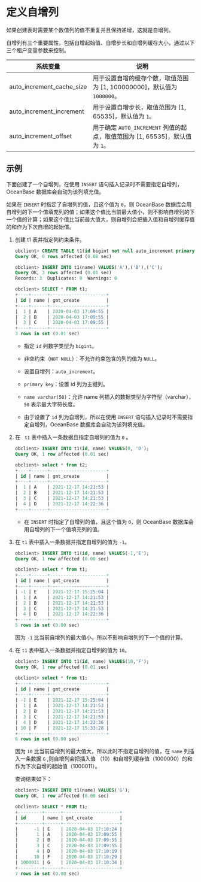 定义自增列 
==========================

如果创建表时需要某个数值列的值不重复并且保持递增，这就是自增列。

自增列有三个重要属性，包括自增起始值、自增步长和自增列缓存大小，通过以下三个租户变量参数来控制。


|           系统变量            |                            说明                            |
|---------------------------|----------------------------------------------------------|
| auto_increment_cache_size | 用于设置自增的缓存个数，取值范围为 \[1, 100000000\]，默认值为 `1000000`。       |
| auto_increment_increment  | 用于设置自增步长，取值范围为 \[1, 65535\]，默认值为 `1`。                    |
| auto_increment_offset     | 用于确定 `AUTO_INCREMENT` 列值的起点，取值范围为 \[1, 65535\]，默认值为 `1`。 |



示例 
-----------------------

下面创建了一个自增列，在使用 `INSERT` 语句插入记录时不需要指定自增列，OceanBase 数据库会自动为该列填充值。

如果在 `INSERT` 时指定了自增列的值，且这个值为 `0`，则 OceanBase 数据库会用自增列的下一个值填充列的值；如果这个值比当前最大值小，则不影响自增列的下一个值的计算；如果这个值比当前最大值大，则自增列会把插入值和自增列缓存值的和作为下次自增的起始值。

1. 创建 t1 表并指定列约束条件。

   ```sql
   obclient> CREATE TABLE t1(id bigint not null auto_increment primary key, name varchar(50), gmt_create timestamp not null default current_timestamp);
   Query OK, 0 rows affected (0.08 sec)
   
   obclient> INSERT INTO t1(name) VALUES('A'),('B'),('C');
   Query OK, 3 rows affected (0.01 sec)
   Records: 3  Duplicates: 0  Warnings: 0
   
   obclient> SELECT * FROM t1;
   +----+------+---------------------+
   | id | name | gmt_create          |
   +----+------+---------------------+
   |  1 | A    | 2020-04-03 17:09:55 |
   |  2 | B    | 2020-04-03 17:09:55 |
   |  3 | C    | 2020-04-03 17:09:55 |
   +----+------+---------------------+
   3 rows in set (0.01 sec)
   ```

   
   * 指定 `id` 列数字类型为 `bigint`。

     
   
   * 非空约束（`NOT NULL`）：不允许约束包含的列的值为 `NULL`。

     
   
   * 设置自增列：`auto_increment`。

     
   
   * `primary key`：设置 id 列为主键列。

     
   
   * `name varchar(50)`：允许 name 列插入的数据类型为字符型（varchar），` 50` 表示最大字符长度。

     
   
   * 由于设置了 `id` 列为自增列，所以在使用 `INSERT` 语句插入记录时不需要指定自增列，OceanBase 数据库会自动为该列填充值。

     
   

   

2. 在 ` t1` 表中插入一条数据且指定自增列的值为 `0` 。

   ```sql
   obclient> INSERT INTO t1(id, name) VALUES(0, 'D');
   Query OK, 1 row affected (0.01 sec)
   
   obclient> select * from t2;
   +----+------+---------------------+
   | id | name | gmt_create          |
   +----+------+---------------------+
   |  1 | A    | 2021-12-17 14:21:53 |
   |  2 | B    | 2021-12-17 14:21:53 |
   |  3 | C    | 2021-12-17 14:21:53 |
   |  4 | D    | 2021-12-17 14:22:36 |
   +----+------+---------------------+
   ```

   
   * 在 `INSERT` 时指定了自增列的值，且这个值为 `0`，则 OceanBase 数据库会用自增列的下一个值填充列的值。

     
   

   

3. 在 `t1` 表中插入一条数据并指定自增列的值为 `-1`。

   ```sql
   obclient> INSERT INTO t1(id, name) VALUES(-1,'E');
   Query OK, 1 row affected (0.00 sec)
   
   obclient> select * from t1;
   +----+------+---------------------+
   | id | name | gmt_create          |
   +----+------+---------------------+
   | -1 | E    | 2021-12-17 15:25:04 |
   |  1 | A    | 2021-12-17 14:21:53 |
   |  2 | B    | 2021-12-17 14:21:53 |
   |  3 | C    | 2021-12-17 14:21:53 |
   |  4 | D    | 2021-12-17 14:22:36 |
   +----+------+---------------------+
   5 rows in set (0.00 sec)
   ```

   

   因为 `-1` 比当前自增列的最大值小，所以不影响自增列的下一个值的计算。
   

4. 在 `t1` 表中插入一条数据并指定自增列的值为 `10`。

   ```sql
   obclient> INSERT INTO t1(id, name) VALUES(10,'F');
   Query OK, 1 row affected (0.01 sec)
   
   obclient> select * from t1;
   +----+------+---------------------+
   | id | name | gmt_create          |
   +----+------+---------------------+
   | -1 | E    | 2021-12-17 15:25:04 |
   |  1 | A    | 2021-12-17 14:21:53 |
   |  2 | B    | 2021-12-17 14:21:53 |
   |  3 | C    | 2021-12-17 14:21:53 |
   |  4 | D    | 2021-12-17 14:22:36 |
   | 10 | F    | 2021-12-17 15:33:28 |
   +----+------+---------------------+
   6 rows in set (0.00 sec)
   ```

   

   因为 `10` 比当前自增列的最大值大，所以此时不指定自增列的值，在 `name` 列插入一条数据 `G` ,则自增列会把插入值 （10）和自增列缓存值（1000000）的和作为下次自增的起始值（1000011）。

   查询结果如下：

   ```sql
   obclient> INSERT INTO t1(name) VALUES('G');
   Query OK, 1 row affected (0.00 sec)
   
   obclient> SELECT * FROM t1;
   +---------+------+---------------------+
   | id      | name | gmt_create          |
   +---------+------+---------------------+
   |      -1 | E    | 2020-04-03 17:10:24 |
   |       1 | A    | 2020-04-03 17:09:55 |
   |       2 | B    | 2020-04-03 17:09:55 |
   |       3 | C    | 2020-04-03 17:09:55 |
   |       4 | D    | 2020-04-03 17:10:19 |
   |      10 | F    | 2020-04-03 17:10:29 |
   | 1000011 | G    | 2020-04-03 17:10:34 |
   +---------+------+---------------------+
   7 rows in set (0.00 sec)
   ```

   







